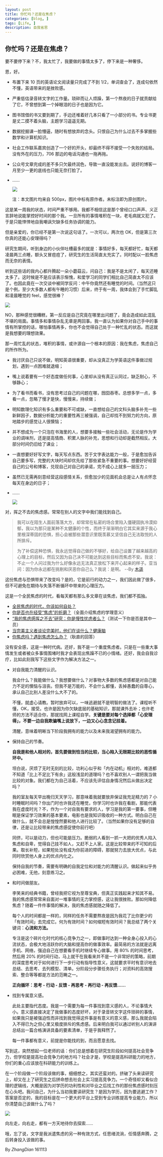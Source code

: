 ```yaml
---
layout: post
title: 你忙吗？还是在焦虑？
categories: [blog, ]
tags: [Life, ]
description: 自我省思
---
```


## 你忙吗？还是在焦虑？

要不要停下来？不，我太忙了，我要做的事情太多了，停下来是一种奢侈。

恩，好。

- 布置下来 10 页的英语论文阅读量只完成了不到 1/2，单词查会了，连成句依然不懂，英语带来的是挫败感。
- 严重低估录音转文字的工作量。琐碎而让人烦躁，第一个熬夜的日子就贡献给了它，不曾想到第一个掉眼泪的日子也是因为它。
- 图书馆借的书又要到期了，手边还堆着好几本只看了一小部分的书。专业书更是丈二摸不着头脑，主题学习遥遥无期。
- 数据挖掘课一脸懵逼，随时有想放弃的念头。只恨自己为什么过去不多掌握些数学和计算机知识。
- 社会工作联系嘉宾创造了一个好的开头，却最终不得不接受一个失败的结局。没有外在的压力，706 那边的电话沟通也一拖再拖。
- 公众号文章完成的差不多只欠最终润色，导致一直没能发出去。说好的博客一月至少一更的底线也只能无奈打脸了。
- ……

	![](http://ww3.sinaimg.cn/large/65e4f1e6jw1f9qaxzpad6j20jz0f0gnd.jpg)

	注：本文图片均来自 500px，图片中标有原作者。未标注即为原创图片。

这是某一周我的状态，时间严重不够用。我都不相信这是那个曾经口口声声、义正言辞地说能掌控好时间的那个我。一旦所有的事情堆积在一块，老毛病就又犯了。于是只能悻悻地自我嘲讽欠缺多任务协调的能力。

但是亲爱的，你已经不是第一次说这句话了。一次可以，两次也 OK，但是第三次你真的还能心安理得吗？

研究生期间，听到身边的小伙伴吐槽最多的就是：事情好多，每天都好忙，每天都凌晨两三点睡，额头又冒痘痘了，研究生的生活简直太充实了。同时配以一脸焦虑而无奈的表情。

听到这些话的我内心都升腾起一朵小蘑菇云，问自己：我是不是太闲了，每天还睡太多了。这时候是不是应该表示惭愧，和爱学习的同学们相比自己简直太不应该了。也因此竟在一次交谈中被同学反问：中午你竟然还有睡觉的时间。（当然这只是个例，至少大多数人都有午睡的习惯）后来，终于有一周，我体会到了手忙脚乱和凌晨睡觉的 feel，感觉很棒？

![](http://ww2.sinaimg.cn/large/65e4f1e6jw1f9qb4keyl9j20nj0f0dhf.jpg)

NO，那种感觉很糟糕，第一反应是自己究竟在哪里出问题了，竟会造成如此混乱不堪的局面。事情多和事情杂乱无章是两回事。我一直认为如果你对自己手中的事情有所掌控的话，哪怕事情再多，你也不会觉得自己处于一种忙乱的状态。而这就是我想要的理想效果。

那一周忙乱的状态，堆积的事情，或许源自一个根本的原因：我在焦虑，焦虑自己的所作所为。

- 我讨厌自己只说不做，明知英语很重要，却从没真正为学英语这件事做过规划，遇到一点困难就退缩；
- 嘴上说着要有一个好态度做任何事，心里却从没有真正认同过，缺乏耐心，不够静心；
- 为了看书而看书，没有思考过自己的问题在哪，囫囵吞枣。总想多学一点，多看一点，忽略了慢才是快，慢慢来，持续做；
- 明知数理化知识有多么重要和不可或缺，一直想给自己的文科头脑多补充一些新鲜因子，数据分析能力的重要性再三被强调，自己却找不到努力的方向，原地踏步的感觉让人很懊恼；
- 并不想成为一个只泡在书海里的人，想要多接触一些社会活动，无论是作为学业的调味剂，还是提高情商、积累人脉的补充，思想和行动却是截然相反。大部分时间仍旧给了课业；
- 一直想要好好写文字，每天写点东西。苦于文字表达能力一般，于是愈加告诉自己要多写，完整的大块时间却优先给了那些紧急不重要的事。想要好好经营自己的公号和博客，兑现自己对自己的承诺，完不成心上就多一层压力；
- 虽然已无需再刻意经营这段感情关系，但愈加少的见面机会总是让人有点怀念每天在身边的日子；
- ……

	![](http://ww3.sinaimg.cn/large/65e4f1e6jw1f9qb91dfg0j20kc0f4tbf.jpg)
	
对，挥之不去的焦虑感。常常在别人的文字中我们能找到自己。

> 我可以在陌生人面前落落大方，却常常在私密的场合里陷入僵硬固执冷漠抑郁，我以为那只是某种不太健康的个性，而终于渐渐明白它其实来源于我心里根深蒂固的恐惧，担心会被那些潜意识里既羡慕又坚信自己无法取悦的人所排斥。
> 
> 为了补偿这种恐惧，我永远觉得自己做的不够好，给自己设置了越来越高的心理上的目标，然后又因为自己决不可能达到这些目标而焦虑不安。我说：不止一个人问过我为什么好像永远无法真正放松下来开心起来的样子。亚当问：因为你永远都在挑剔和厌恶你自己么？我说：是啊。  --By [木遥](https://mp.weixin.qq.com/s?__biz=MzI0NzEyMjIyOQ%3D%3D&mid=2650483148&idx=1&sn=3c57b3eeb25e3770f1d4e1cbd4358489&scene=4&ascene=3&abtest_cookie=AQABAAkAAQDKhR4AAAA%3D&fontScale=100&#wechat_redirect)

这份焦虑与恐惧带来了改变吗？是的，它是前行的动力之一，我们因此做了很多，但不可避免在期待与失落不断循环中带来的心理压力。

这是一个全民焦虑的时代，看每天都有那么多文章在谈焦虑，我们都不孤独。

- [全民焦虑的时代，你该如何自处？](http://mp.weixin.qq.com/s?__biz=MzI5MjMyNjk2Mg==&mid=2247485730&idx=1&sn=0e00b9c5e03909f1dbe1953fdd1b6d34&chksm=ec02527fdb75db694f2bd025478df9d15041cc8ed4d1206afc8ba410a6f05f81942cec7c307c&mpshare=1&scene=1&srcid=1108WQbboubnr21BUlLN4VIb#rd)
- [你是否也在经受“焦虑”的折磨？](http://mp.weixin.qq.com/s?__biz=MjM5NTUxOTc4Mw==&mid=2650455292&idx=1&sn=74f2184ea0364a3f7b5e882783e02f09&chksm=bef950b4898ed9a26680d7d38b3d1548c1380b9878fd1dbdebd80d723fc9e283732f3582eaa1&mpshare=1&scene=1&srcid=1107dKWR8MKoY0qgQkZVlhje#rd)（全面介绍焦虑的学理意义）
- [“我的焦虑感挥之不去”研究：你是慢性忧虑者么？](http://urlc.cn/SCwQV0)（测试一下你是否是其中一员）
- [当完美主义者谈论完美时，他们在谈什么？健康脑](http://urlc.cn/7BxR50)
- [你焦虑吗？遇到焦虑怎么办？](http://mp.weixin.qq.com/s?__biz=MzIzMTUyOTY3NA==&mid=2247484252&idx=1&sn=976df87430e201b4f137165789ef7fa1&chksm=e8a38ef9dfd407ef5cd7b0add8b1710850ff47d5b89d287f45e753c8fafb803a969961f9565f&mpshare=1&scene=1&srcid=1109ExNp747UJeOeUOFuyofH#rd)（耿直的回答）

没有安全感，这是一种时代病。还好，我不是一个重度焦虑者。只是在一些重大事情发生或者被众多事情围堵时我才会表现出焦躁不已的小情绪。还好，我会自我诊疗，比如此刻我写下这些文字作为解决方法之一。

- 对自我能力清醒的认识。

	我会什么？我能做什么？我想要做什么？对事物大多数的焦虑感都是对自己能力不足的懊恼与沮丧。但我不是万能的，不会什么都懂，丢掉愚蠢的自尊心，承认自己比别人差没什么大不了的。
	
	
	不懂，就虚心请教。暂时放弃可以，一味逃避就不是明智的做法了。课程听不懂，OK，接受。也许是因为你欠缺底层的基础知识，那就课外去补；也许老师的方法不适合你，那就找网上课程自学。**关键是要对每个选择都「心安理得」，不要一边自我欺骗嘴上说放下，一边又心心念念记挂着。**
	
	
	清醒，意味着明晰当下阶段我拥有的能力以及未来我渴望拥有的能力。

- 保持自己的节奏。

	**自我是和他人相对的，首先要做到恰当的比较，当心陷入无限期比较的恶性循环中。**
	
	坦白说，厌烦了无时无刻的比较，功利心似乎和「内在动机」相对的，难道都不知道「比上不足比下有余」这般浅显的道理吗？也不喜欢别人一谓把我当做比较的对象。我们都在为自己活着，不应该先评估自身情况然后从做出决定吗？
	
	我的室友每天早出晚归天天学习，那意味着我就要放弃保证我充足精力的 7 小时睡眠时间吗？你出门时也许我还在睡觉，你学习时也许我在看剧，那能代表我在虚度时光？不，作为一个对自我有要求的人，学习是我的第一要事，但睡眠是保证学习效果的基本要素，电影也是我知识吸收的一种方式。明白自己在做什么，就不会总是惶惶然要和他人进行比较了。（当然如果你没有足够的自律，还是让比较带来的焦虑感促使你前行吧）
	
	同侪，可以是动力，但也可能是压力。脆弱的人看到一抓一大把的优秀人陷入焦虑和自卑，觉得自己技不如人，又赶不上人家。这是比较带来的不可知的后果。取长补短，如果短处没有成为你前进的障碍，那就努力去放大优点，与此同时欣赏他人身上的优点内化之。
	
	保持自我的节奏，需要有明确的自我定位和对能力的清醒认识。做起来似乎务必困难，无他，刻意练习之。

- 和时间做朋友。

	李笑来的经典书籍，曾经我把它视为至尊宝典，但真正实践起来才知其不易。我的焦虑感常常来自面对一堆事情的无力掌控感，这让我很挫败。那如何降低焦虑？随着一件件事情的解决，我的焦虑感就随之降低了。
	
	每个人的时间都是一样的，同样的任务不需要熬夜是因为我花了比你更少的「有效时间」去完成它。何为有效时间？如何缩短有效时间？我总结了两个关键词：**心流和方法。**
	
	
	专注是这个碎片化时代的核心竞争力之一，即做事时达到一种全身心投入的心流状态，会极大地活跃你的大脑和提高你的做事效率。最简易的方法就是远离手机、网络，强迫自己在想要看手机时继续专心做事。用 80% 的时间思考，然后用 20% 的时间行动，马上就干在我看来并不是一个非常好的策略，前期的深度思考对于如何进行下一步行动有指导性意义，这就要求平时有意识地去总结、去思考、去列模型、清单。分阶段分步骤任务执行；对资料的高效搜索、整合等等都是方法的范畴之一。
	
	**正向循环：思考 - 行动 - 反馈 - 再思考 - 再行动 - 再反馈……**

- 找到专属意义感。

	此处主要指代态度。我是一个需要为每一件事找到意义感的人，不论事情大小。意义感直接决定了我做事的态度好坏，对于录音转文字这件琐碎的事情，如果我只是被强迫性而非找到我觉得这件事是有意义的意义感，那么我就会陷入不得已为之但心里又极度排斥的焦虑感。后来明白我可以通过听别人的演讲总结出一篇合格演讲具备的要素清单，于是乎我释然了。
	
	每一件事都有意义，前提是你能找的到，而且愿意去找。

写到这，突然想起一位老师的话：你们总是想着在研究生阶段如何提高社会竞争力，但学校是提高社会竞争力的地方吗？社会才是，学校是提高科研能力的地方，你们的重心应该放在科研能力的训练上。

在一个阶段做一个阶段该做的事，细细想之，其实还蛮对的。挤破了头来读研究上，却又在上了研究生之后拼命想去社会上实习提高竞争力。一个奇怪却又看似合理的逻辑线，大概是因为对学历的功利性和对毕业之后找工作的那份焦虑感时刻压在心头吧。我问自己，为什么当初我要读研究生？是因为学历，因为要逃避工作？答案是否定的，我的目标是在一个更大的平台上受到专业训练提高专业能力，所以你清楚自己该做什么了吗？

![](http://ww1.sinaimg.cn/large/65e4f1e6jw1f9qbd8wy5kj20zk0zkn45.jpg)

向左走，向右走，都有一方天地待你去探索……

哦，忘了说，文字是我派遣焦虑的另一种有效方式，任思绪流淌，任情感奔腾，之后转身投入该做的事。

By *ZhangDian* 161113

